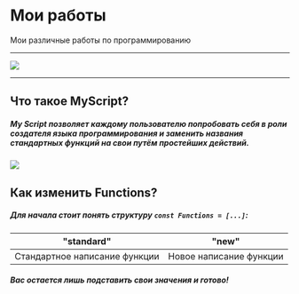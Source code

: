 # Мои работы
Мои различные работы по программированию

___

![](https://i.imgur.com/si4IdwI.png)

___

## Что такое MyScript?
##### My Script позволяет каждому пользователю попробовать себя в роли создателя языка программирования и заменить названия стандартных функций на свои путём простейших действий.

![](https://i.imgur.com/EdMsxK9.png)

## Как изменить Functions?
##### Для начала стоит понять структуру `const Functions = [...]`:
"standard"  | "new"
-|-
Стандартное написание функции | Новое написание функции

##### Вас остается лишь подставить свои значения и готово!

